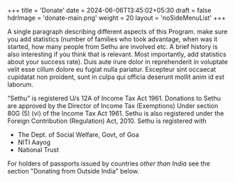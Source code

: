 +++
title = 'Donate'
date = 2024-06-06T13:45:02+05:30
draft = false
hdrImage = 'donate-main.png'
weight = 20
layout = 'noSideMenuList'
+++

A single paragraph describing different aspects of this Program. make sure you add statistics (number of families who took advantage, when was it started, how many people from Sethu are involved etc. A brief history is also interesting if you think that is relevant. Most importantly, add statistics about your success rate). Duis aute irure dolor in reprehenderit in voluptate velit esse cillum dolore eu fugiat nulla pariatur. Excepteur sint occaecat cupidatat non proident, sunt in culpa qui officia deserunt mollit anim id est laborum.

“Sethu” is registered U/s 12A of Income Tax Act 1961. Donations to Sethu are approved by the Director of Income Tax (Exemptions) Under section 80G (5) (vi) of the Income Tax Act 1961. Sethu is also registered under the Foreign
Contribution (Regulation) Act, 2010. Sethu is registered with

- The Dept. of Social Welfare, Govt, of Goa
- NITI Aayog
- National Trust

For holders of passports issued by countries _other than India_ see the section "Donating from Outside India" below.
